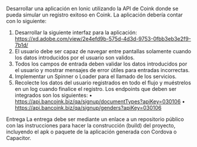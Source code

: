 Desarrollar una aplicación en Ionic utilizando la API de Coink donde se pueda simular un registro exitoso en Coink.
La aplicación debería contar con lo siguiente:
1. Desarrollar la siguiente interfaz para la aplicación:
https://xd.adobe.com/view/2e4efd9b-575d-4d3d-9753-0fbb3eb3e2f9-7b1d/
2. El usuario debe ser capaz de navegar entre pantallas solamente cuando los datos
introducidos por el usuario son validos.
3. Todos los campos de entrada deben validar los datos introducidos por el usuario y
mostrar mensajes de error útiles para entradas incorrectas.
4. Implementar un Spinner o Loader para el llamado de los servicios.
5. Recolecte los datos del usuario registrados en todo el flujo y muéstrelos en un log
cuando finalice el registro.
Los endpoints que deben ser integrados son los siguientes:
• https://api.bancoink.biz/qa/signup/documentTypes?apiKey=030106
• https://api.bancoink.biz/qa/signup/genders?apiKey=030106

Entrega
La entrega debe ser mediante un enlace a un repositorio público con las instrucciones para hacer la
construcción (build) del proyecto, incluyendo el apk o paquete de la aplicación generada con Cordova
o Capacitor.

